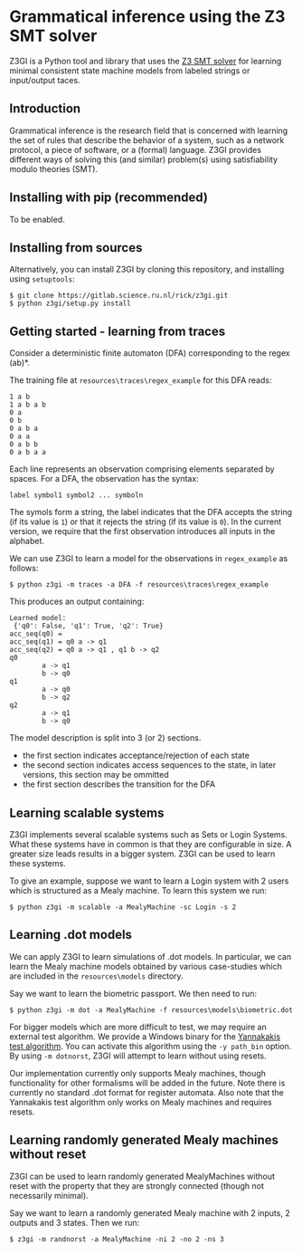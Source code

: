 Grammatical inference using the Z3 SMT solver
=============================================

Z3GI is a Python tool and library that uses the [Z3 SMT solver][z3] for learning minimal consistent state machine models from labeled strings or input/output taces.

[z3]: https://github.com/Z3Prover/z3

Introduction
------------

Grammatical inference is the research field that is concerned with learning the set of rules that describe the behavior of a system, such as a network protocol, a piece of software, or a (formal) language.
Z3GI provides different ways of solving this (and similar) problem(s) using satisfiability modulo theories (SMT).

Installing with pip (recommended)
---------------------------------

To be enabled.

Installing from sources
-----------------------

Alternatively, you can install Z3GI by cloning this repository, and installing using `setuptools`:

```
$ git clone https://gitlab.science.ru.nl/rick/z3gi.git
$ python z3gi/setup.py install
```

Getting started - learning from traces
---------------

Consider a deterministic finite automaton (DFA) corresponding to the regex (ab)*.

The training file at `resources\traces\regex_example` for this DFA reads:

```
1 a b
1 a b a b
0 a
0 b
0 a b a
0 a a
0 a b b
0 a b a a
```

Each line represents an observation comprising elements separated by spaces. 
For a DFA, the observation has the syntax:
```
label symbol1 symbol2 ... symboln
```

The symols form a string, the label indicates that the DFA accepts the string (if its value is `1`) or 
that it rejects the string (if its value is `0`). 
In the current version, we require that the first observation introduces all inputs in the alphabet.


We can use Z3GI to learn a model for the observations in `regex_example` as follows:

```
$ python z3gi -m traces -a DFA -f resources\traces\regex_example
```

This produces an output containing:

```
Learned model:
 {'q0': False, 'q1': True, 'q2': True}
acc_seq(q0) =
acc_seq(q1) = q0 a -> q1
acc_seq(q2) = q0 a -> q1 , q1 b -> q2
q0
        a -> q1
        b -> q0
q1
        a -> q0
        b -> q2
q2
        a -> q1
        b -> q0
```

The model description is split into 3 (or 2) sections.
- the first section indicates acceptance/rejection of each state
- the second section indicates access sequences to the state, in later versions, this section may be ommitted
- the first section describes the transition for the DFA
 


Learning scalable systems
-----------------------

Z3GI implements several scalable systems such as Sets or Login Systems. What these
systems have in common is that they are configurable in size. A greater size leads
results in a bigger system. Z3GI can be used to learn these systems. 

To give an example, suppose we want to learn a Login system with 2 users 
which is structured as a Mealy machine. To learn this system we run:

```
$ python z3gi -m scalable -a MealyMachine -sc Login -s 2
```

Learning .dot models
-----------------------

We can apply Z3GI to learn simulations of .dot models. In particular, we can
learn the Mealy machine models obtained by various case-studies which are included 
in the `resources\models` directory. 

Say we want to learn the biometric passport. We then need to run:

```
$ python z3gi -m dot -a MealyMachine -f resources\models\biometric.dot
```

For bigger models which are more difficult to test, we may require an external
test algorithm. We provide a Windows binary for the [Yannakakis test algorithm][yan].
You can activate this algorithm using the `-y path_bin` option. By using `-m dotnorst`,
Z3GI will attempt to learn without using resets.


Our implementation currently only supports Mealy machines, though functionality 
for other formalisms will be added in the future. Note there is currently no 
standard .dot format for register automata. Also note that the Yannakakis test
algorithm only works on Mealy machines and requires resets.

[yan]: https://gitlab.science.ru.nl/moerman/Yannakakis


Learning randomly generated Mealy machines without reset
-----------------------

Z3GI can be used to learn randomly generated MealyMachines without reset with the
property that they are strongly connected (though not necessarily minimal). 

Say we want to learn a randomly generated Mealy machine with 2 inputs, 2 outputs 
and 3 states. Then we run:

```
$ z3gi -m randnorst -a MealyMachine -ni 2 -no 2 -ns 3
```